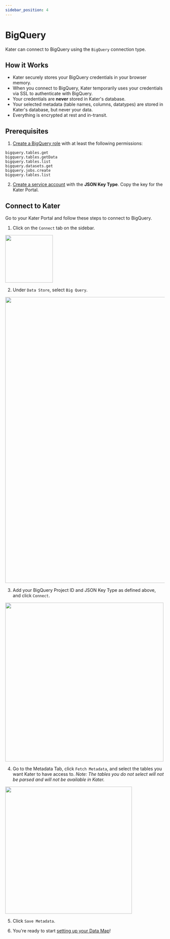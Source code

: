 ```yaml
---
sidebar_position: 4
---
```


# BigQuery

Kater can connect to BigQuery using the `BigQuery` connection type. 

## How it Works
* Kater securely stores your BigQuery credentials in your browser memory. 
* When you connect to BigQuery, Kater temporarily uses your credentials via SSL to authenticate with BigQuery. 
* Your credentials are **never** stored in Kater's database.  
* Your selected metadata (table names, columns, datatypes) are stored in Kater's database, but never your data. 
* Everything is encrypted at rest and in-transit. 

## Prerequisites
1. [Create a BigQuery role](https://cloud.google.com/iam/docs/creating-custom-roles) with at least the following permissions:
```bigquery.datasets.get
bigquery.tables.get
bigquery.tables.getData
bigquery.tables.list
bigquery.datasets.get
bigquery.jobs.create
bigquery.tables.list
```
2. [Create a service account](https://cloud.google.com/iam/docs/keys-create-delete#creating) with the **JSON Key Type**. Copy the key for the Kater Portal.

## Connect to Kater
Go to your Kater Portal and follow these steps to connect to BigQuery.

1. Click on the `Connect` tab on the sidebar.

<div style={{ display: "flex", justifyContent: "center", padding: "2rem 0 3rem 0" }}>
    <img src={require("../../static/img/ConnectSidebar.png").default} width="150" />
</div>

2. Under `Data Store`, select `Big Query`.

<div style={{ display: "flex", justifyContent: "center", padding: "2rem 0 3rem 0" }}>
    <img src={require("../../static/img/DataStore_BQ.png").default} width="900" />
</div>

3. Add your BigQuery Project ID and JSON Key Type as defined above, and click `Connect`. 

<div style={{ display: "flex", justifyContent: "center", padding: "2rem 0 3rem 0" }}>
    <img src={require("../../static/img/ConnectionBQ.png").default} width="500" />
</div>

4. Go to the Metadata Tab, click `Fetch Metadata`, and select the tables you want Kater to have access to. 
*Note: The tables you do not select will not be parsed and will not be available in Kater.*

<div style={{ display: "flex", justifyContent: "center", padding: "2rem 0 3rem 0" }}>
    <img src={require("../../static/img/SelectTablesDW.png").default} width="400" />
</div>

5. Click `Save Metadata`. 

6. You're ready to start [setting up your Data Map](../data-map/data_map_intro)!